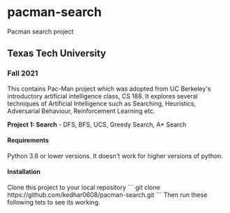 # pacman-search
Pacman search project


<h2>Texas Tech University </h2>

<h3>Fall 2021</h3>

This contains Pac-Man project which was adopted from UC Berkeley's introductory artificial intelligence class, CS 188. It explores several techniques of Artificial Intelligence such as Searching, Heuristics, Adversarial Behaviour, Reinforcement Learning etc.

**Project 1: Search** - DFS, BFS, UCS, Greedy Search, A* Search

<h4> Requirements</h4>
Python 3.6 or lower versions. It doesn't work for higher versions of python.
<h4>Installation</h4>
Clone this project to your local repository
```
git clone https://github.com/kedhar0608/pacman-search.git
```
Then run these following tets to see its working.



